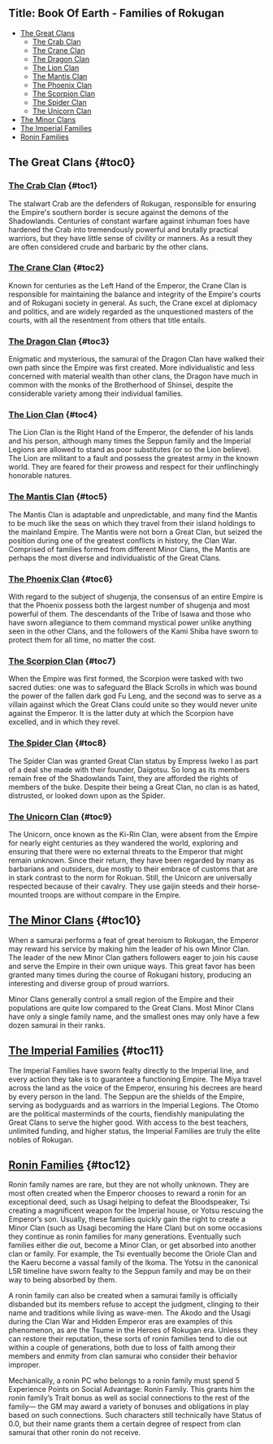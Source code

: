 Title: Book Of Earth - Families of Rokugan
---

<ul>
  <li>
    <a href="/l5r/families#toc0">The Great Clans</a>
    <ul>
      <li>
        <a href="/l5r/families#toc1">The Crab Clan</a>
      </li>
      <li>
        <a href="/l5r/families#toc2">The Crane Clan</a>
      </li>
      <li>
        <a href="/l5r/families#toc3">The Dragon Clan</a>
      </li>
      <li>
        <a href="/l5r/families#toc4">The Lion Clan</a>
      </li>
      <li>
        <a href="/l5r/families#toc5">The Mantis Clan</a>
      </li>
      <li>
        <a href="/l5r/families#toc6">The Phoenix Clan</a>
      </li>
      <li>
        <a href="/l5r/families#toc7">The Scorpion Clan</a>
      </li>
      <li>
        <a href="/l5r/families#toc8">The Spider Clan</a>
      </li>
      <li>
        <a href="/l5r/families#toc9">The Unicorn Clan</a>
      </li>
    </ul>
  </li>
  <li>
    <a href="/l5r/families#toc10">The Minor Clans</a>
  </li>
  <li>
    <a href="/l5r/families#toc11">The Imperial Families</a>
  </li>
  <li>
    <a href="/l5r/families#toc12">Ronin Families</a>
  </li>
</ul>

## <span>The Great Clans</span> {#toc0}

### <span><a href="/l5r/fcrab">The Crab Clan</a></span> {#toc1}

The stalwart Crab are the defenders of Rokugan, responsible for ensuring the Empire's southern border is secure against the demons of the Shadowlands. Centuries of constant warfare against inhuman foes have hardened the Crab into tremendously powerful and brutally practical warriors, but they have little sense of civility or manners. As a result they are often considered crude and barbaric by the other clans.

### <span><a href="/l5r/fcrane">The Crane Clan</a></span> {#toc2}

Known for centuries as the Left Hand of the Emperor, the Crane Clan is responsible for maintaining the balance and integrity of the Empire's courts and of Rokugani society in general. As such, the Crane excel at diplomacy and politics, and are widely regarded as the unquestioned masters of the courts, with all the resentment from others that title entails.

### <span><a href="/l5r/fdragon">The Dragon Clan</a></span> {#toc3}

Enigmatic and mysterious, the samurai of the Dragon Clan have walked their own path since the Empire was first created. More individualistic and less concerned with material wealth than other clans, the Dragon have much in common with the monks of the Brotherhood of Shinsei, despite the considerable variety among their individual families.

### <span><a href="/l5r/flion">The Lion Clan</a></span> {#toc4}

The Lion Clan is the Right Hand of the Emperor, the defender of his lands and his person, although many times the Seppun family and the Imperial Legions are allowed to stand as poor substitutes (or so the Lion believe). The Lion are militant to a fault and possess the greatest army in the known world. They are feared for their prowess and respect for their unflinchingly honorable natures.

### <span><a href="/l5r/fmantis">The Mantis Clan</a></span> {#toc5}

The Mantis Clan is adaptable and unpredictable, and many find the Mantis to be much like the seas on which they travel from their island holdings to the mainland Empire. The Mantis were not born a Great Clan, but seized the position during one of the greatest conflicts in history, the Clan War. Comprised of families formed from different Minor Clans, the Mantis are perhaps the most diverse and individualistic of the Great Clans.

### <span><a href="/l5r/fphoenix">The Phoenix Clan</a></span> {#toc6}

With regard to the subject of shugenja, the consensus of an entire Empire is that the Phoenix possess both the largest number of shugenja and most powerful of them. The descendants of the Tribe of Isawa and those who have sworn allegiance to them command mystical power unlike anything seen in the other Clans, and the followers of the Kami Shiba have sworn to protect them for all time, no matter the cost.

### <span><a href="/l5r/fscorpion">The Scorpion Clan</a></span> {#toc7}

When the Empire was first formed, the Scorpion were tasked with two sacred duties: one was to safeguard the Black Scrolls in which was bound the power of the fallen dark god Fu Leng, and the second was to serve as a villain against which the Great Clans could unite so they would never unite against the Emperor. It is the latter duty at which the Scorpion have excelled, and in which they revel.

### <span><a href="/l5r/fspider">The Spider Clan</a></span> {#toc8}

The Spider Clan was granted Great Clan status by Empress Iweko I as part of a deal she made with their founder, Daigotsu. So long as its members remain free of the Shadowlands Taint, they are afforded the rights of members of the buke. Despite their being a Great Clan, no clan is as hated, distrusted, or looked down upon as the Spider.

### <span><a href="/l5r/funicorn">The Unicorn Clan</a></span> {#toc9}

The Unicorn, once known as the Ki-Rin Clan, were absent from the Empire for nearly eight centuries as they wandered the world, exploring and ensuring that there were no external threats to the Emperor that might remain unknown. Since their return, they have been regarded by many as barbarians and outsiders, due mostly to their embrace of customs that are in stark contrast to the norm for Rokuan. Still, the Unicorn are universally respected because of their cavalry. They use gaijin steeds and their horse-mounted troops are without compare in the Empire.

## <span><a href="/l5r/fminor">The Minor Clans</a></span> {#toc10}

When a samurai performs a feat of great heroism to Rokugan, the Emperor may reward his service by making him the leader of his own Minor Clan. The leader of the new Minor Clan gathers followers eager to join his cause and serve the Empire in their own unique ways. This great favor has been granted many times during the course of Rokugani history, producing an interesting and diverse group of proud warriors.

Minor Clans generally control a small region of the Empire and their populations are quite low compared to the Great Clans. Most Minor Clans have only a single family name, and the smallest ones may only have a few dozen samurai in their ranks.

## <span><a href="/l5r/fimperial">The Imperial Families</a></span> {#toc11}

The Imperial Families have sworn fealty directly to the Imperial line, and every action they take is to guarantee a functioning Empire. The Miya travel across the land as the voice of the Emperor, ensuring his decrees are heard by every person in the land. The Seppun are the shields of the Empire, serving as bodyguards and as warriors in the Imperial Legions. The Otomo are the political masterminds of the courts, fiendishly manipulating the Great Clans to serve the higher good. With access to the best teachers, unlimited funding, and higher status, the Imperial Families are truly the elite nobles of Rokugan.

## <span><a href="/l5r/fronin">Ronin Families</a></span> {#toc12}

Ronin family names are rare, but they are not wholly unknown. They are most often created when the Emperor chooses to reward a ronin for an exceptional deed, such as Usagi helping to defeat the Bloodspeaker, Tsi creating a magnificent weapon for the Imperial house, or Yotsu rescuing the Emperor’s son. Usually, these families quickly gain the right to create a Minor Clan (such as Usagi becoming the Hare Clan) but on some occasions they continue as ronin families for many generations. Eventually such families either die out, become a Minor Clan, or get absorbed into another clan or family. For example, the Tsi eventually become the Oriole Clan and the Kaeru become a vassal family of the Ikoma. The Yotsu in the canonical L5R timeline have sworn fealty to the Seppun family and may be on their way to being absorbed by them.

A ronin family can also be created when a samurai family is officially disbanded but its members refuse to accept the judgment, clinging to their name and traditions while living as wave-men. The Akodo and the Usagi during the Clan War and Hidden Emperor eras are examples of this phenomenon, as are the Tsume in the Heroes of Rokugan era. Unless they can restore their reputation, these sorts of ronin families tend to die out within a couple of generations, both due to loss of faith among their members and enmity from clan samurai who consider their behavior improper.

Mechanically, a ronin PC who belongs to a ronin family must spend 5 Experience Points on Social Advantage: Ronin Family. This grants him the ronin family’s Trait bonus as well as social connections to the rest of the family— the GM may award a variety of bonuses and obligations in play based on such connections. Such characters still technically have Status of 0.0, but their name grants them a certain degree of respect from clan samurai that other ronin do not receive.

